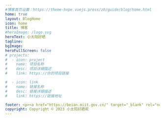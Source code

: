 ```yaml
---
#博客首页设置：https://theme-hope.vuejs.press/zh/guide/blog/home.html
home: true
layout: BlogHome
icon: home
title: 博客
#heroImage: /logo.svg
heroText: 小太阳好晒
tagline: 
bgImage: 
heroFullScreen: false
# projects:
#  - icon: project
#    name: 项目名称
#    desc: 项目详细描述
#    link: https://你的项目链接

#  - icon: link
#    name: 链接名称
#    desc: 链接详细描述
#    link: https://链接地址

footer: <p><a href="https://beian.miit.gov.cn/" target="_blank" rel="noopener">京ICP备2023002115号-1</a></p>
copyright: Copyright © 2023 小太阳好晒呢
---
```


